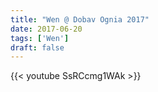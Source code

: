 ```yaml
---
title: "Wen @ Dobav Ognia 2017"
date: 2017-06-20
tags: ['Wen']
draft: false
---
```

{{< youtube SsRCcmg1WAk >}}

